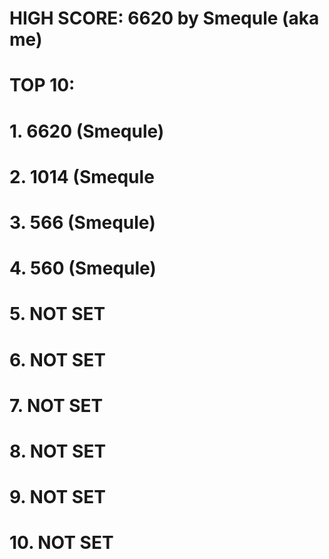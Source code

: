 # HIGH SCORE: 6620 by Smequle (aka me)

# TOP 10:
# 1. 6620 (Smequle)
# 2. 1014 (Smequle
# 3. 566 (Smequle)
# 4. 560 (Smequle)
# 5. NOT SET
# 6. NOT SET
# 7. NOT SET
# 8. NOT SET
# 9. NOT SET
# 10. NOT SET
